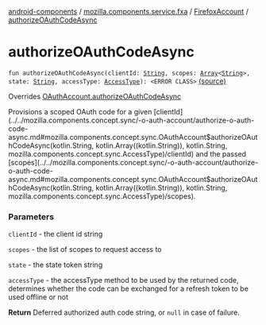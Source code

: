[android-components](../../index.md) / [mozilla.components.service.fxa](../index.md) / [FirefoxAccount](index.md) / [authorizeOAuthCodeAsync](./authorize-o-auth-code-async.md)

# authorizeOAuthCodeAsync

`fun authorizeOAuthCodeAsync(clientId: `[`String`](https://kotlinlang.org/api/latest/jvm/stdlib/kotlin/-string/index.html)`, scopes: `[`Array`](https://kotlinlang.org/api/latest/jvm/stdlib/kotlin/-array/index.html)`<`[`String`](https://kotlinlang.org/api/latest/jvm/stdlib/kotlin/-string/index.html)`>, state: `[`String`](https://kotlinlang.org/api/latest/jvm/stdlib/kotlin/-string/index.html)`, accessType: `[`AccessType`](../../mozilla.components.concept.sync/-access-type/index.md)`): <ERROR CLASS>` [(source)](https://github.com/mozilla-mobile/android-components/blob/master/components/service/firefox-accounts/src/main/java/mozilla/components/service/fxa/FirefoxAccount.kt#L141)

Overrides [OAuthAccount.authorizeOAuthCodeAsync](../../mozilla.components.concept.sync/-o-auth-account/authorize-o-auth-code-async.md)

Provisions a scoped OAuth code for a given [clientId](../../mozilla.components.concept.sync/-o-auth-account/authorize-o-auth-code-async.md#mozilla.components.concept.sync.OAuthAccount$authorizeOAuthCodeAsync(kotlin.String, kotlin.Array((kotlin.String)), kotlin.String, mozilla.components.concept.sync.AccessType)/clientId) and the passed [scopes](../../mozilla.components.concept.sync/-o-auth-account/authorize-o-auth-code-async.md#mozilla.components.concept.sync.OAuthAccount$authorizeOAuthCodeAsync(kotlin.String, kotlin.Array((kotlin.String)), kotlin.String, mozilla.components.concept.sync.AccessType)/scopes).

### Parameters

`clientId` - the client id string

`scopes` - the list of scopes to request access to

`state` - the state token string

`accessType` - the accessType method to be used by the returned code, determines whether
the code can be exchanged for a refresh token to be used offline or not

**Return**
Deferred authorized auth code string, or `null` in case of failure.

